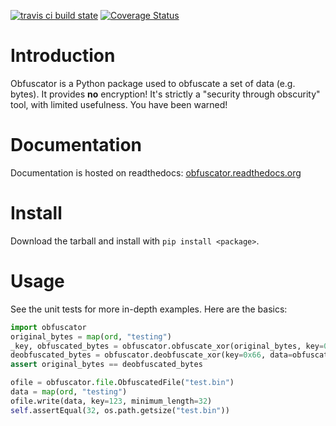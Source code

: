[![travis ci build state](https://travis-ci.org/mtik00/obfuscator.svg?branch=master)](https://travis-ci.org/mtik00/obfuscator)
[![Coverage Status](https://img.shields.io/coveralls/mtik00/obfuscator.svg)](https://coveralls.io/r/mtik00/obfuscator)

Introduction
============

Obfuscator is a Python package used to obfuscate a set of data (e.g. bytes).  It
provides **no** encryption!  It's strictly a "security through obscurity" tool,
with limited usefulness.  You have been warned!

Documentation
=============

Documentation is hosted on readthedocs: [obfuscator.readthedocs.org](http://obfuscator.readthedocs.org/en/latest/)

Install
=======
Download the tarball and install with `pip install <package>`.

Usage
=====
See the unit tests for more in-depth examples.  Here are the basics:

```python
import obfuscator
original_bytes = map(ord, "testing")
_key, obfuscated_bytes = obfuscator.obfuscate_xor(original_bytes, key=0x66)
deobfuscated_bytes = obfuscator.deobfuscate_xor(key=0x66, data=obfuscated_bytes)
assert original_bytes == deobfuscated_bytes

ofile = obfuscator.file.ObfuscatedFile("test.bin")
data = map(ord, "testing")
ofile.write(data, key=123, minimum_length=32)
self.assertEqual(32, os.path.getsize("test.bin"))
```
